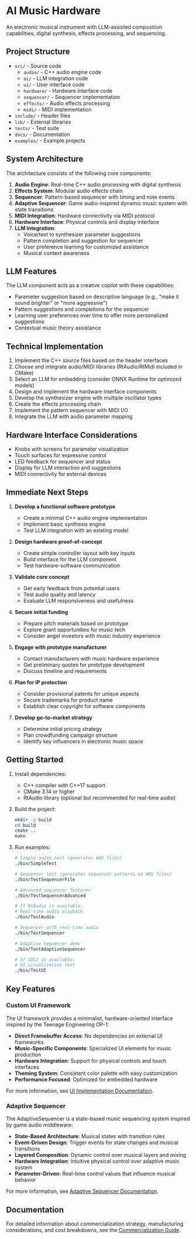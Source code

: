 # AI Music Hardware

An electronic musical instrument with LLM-assisted composition capabilities, digital synthesis, effects processing, and sequencing.

## Project Structure
- `src/` - Source code
  - `audio/` - C++ audio engine code
  - `ai/` - LLM integration code
  - `ui/` - User interface code
  - `hardware/` - Hardware interface code
  - `sequencer/` - Sequencer implementation
  - `effects/` - Audio effects processing
  - `midi/` - MIDI implementation
- `include/` - Header files
- `lib/` - External libraries
- `tests/` - Test suite
- `docs/` - Documentation
- `examples/` - Example projects

## System Architecture

The architecture consists of the following core components:

1. **Audio Engine**: Real-time C++ audio processing with digital synthesis
2. **Effects System**: Modular audio effects chain
3. **Sequencer**: Pattern-based sequencer with timing and note events
4. **Adaptive Sequencer**: Game audio-inspired dynamic music system with state transitions
5. **MIDI Integration**: Hardware connectivity via MIDI protocol
6. **Hardware Interface**: Physical controls and display interface
7. **LLM Integration**:
   - Voice/text to synthesizer parameter suggestions
   - Pattern completion and suggestion for sequencer
   - User preference learning for customized assistance
   - Musical context awareness

## LLM Features

The LLM component acts as a creative copilot with these capabilities:

- Parameter suggestion based on descriptive language (e.g., "make it sound brighter" or "more aggressive")
- Pattern suggestions and completions for the sequencer
- Learning user preferences over time to offer more personalized suggestions
- Contextual music theory assistance

## Technical Implementation

1. Implement the C++ source files based on the header interfaces
2. Choose and integrate audio/MIDI libraries (RtAudio/RtMidi included in CMake)
3. Select an LLM for embedding (consider ONNX Runtime for optimized models)
4. Design and implement the hardware interface components
5. Develop the synthesizer engine with multiple oscillator types
6. Create the effects processing chain
7. Implement the pattern sequencer with MIDI I/O
8. Integrate the LLM with audio parameter mapping

## Hardware Interface Considerations

- Knobs with screens for parameter visualization
- Touch surfaces for expressive control
- LED feedback for sequencer and status
- Display for LLM interaction and suggestions
- MIDI connectivity for external devices

## Immediate Next Steps

1. **Develop a functional software prototype**
   - Create a minimal C++ audio engine implementation
   - Implement basic synthesis engine
   - Test LLM integration with an existing model

2. **Design hardware proof-of-concept**
   - Create simple controller layout with key inputs
   - Build interface for the LLM component
   - Test hardware-software communication

3. **Validate core concept**
   - Get early feedback from potential users
   - Test audio quality and latency
   - Evaluate LLM responsiveness and usefulness

4. **Secure initial funding**
   - Prepare pitch materials based on prototype
   - Explore grant opportunities for music tech
   - Consider angel investors with music industry experience

5. **Engage with prototype manufacturer**
   - Contact manufacturers with music hardware experience
   - Get preliminary quotes for prototype development
   - Discuss timeline and requirements

6. **Plan for IP protection**
   - Consider provisional patents for unique aspects
   - Secure trademarks for product name
   - Establish clear copyright for software components

7. **Develop go-to-market strategy**
   - Determine initial pricing strategy
   - Plan crowdfunding campaign structure
   - Identify key influencers in electronic music space

## Getting Started
1. Install dependencies:
   - C++ compiler with C++17 support
   - CMake 3.14 or higher
   - RtAudio library (optional but recommended for real-time audio)

2. Build the project:
   ```bash
   mkdir -p build
   cd build
   cmake ..
   make
   ```

3. Run examples:
   ```bash
   # Simple audio test (generates WAV files)
   ./bin/SimpleTest
   
   # Sequencer test (generates sequencer patterns as WAV files)
   ./bin/TestSequencerFile
   
   # Advanced sequencer features
   ./bin/TestSequencerAdvanced
   
   # If RtAudio is available:
   # Real-time audio playback
   ./bin/TestAudio
   
   # Sequencer with real-time audio
   ./bin/TestSequencer
   
   # Adaptive Sequencer demo
   ./bin/TestAdaptiveSequencer
   
   # If SDL2 is available:
   # UI visualization test
   ./bin/TestUI
   ```

## Key Features

### Custom UI Framework
The UI framework provides a minimalist, hardware-oriented interface inspired by the Teenage Engineering OP-1:

- **Direct Framebuffer Access**: No dependencies on external UI frameworks
- **Music-Specific Components**: Specialized UI elements for music production
- **Hardware Integration**: Support for physical controls and touch interfaces
- **Theming System**: Consistent color palette with easy customization
- **Performance Focused**: Optimized for embedded hardware

For more information, see [UI Implementation Documentation](docs/UI_IMPLEMENTATION.md).

### Adaptive Sequencer
The AdaptiveSequencer is a state-based music sequencing system inspired by game audio middleware:

- **State-Based Architecture**: Musical states with transition rules
- **Event-Driven Design**: Trigger events for state changes and musical transitions
- **Layered Composition**: Dynamic control over musical layers and mixing
- **Hardware Integration**: Intuitive physical control over adaptive music system
- **Parameter-Driven**: Real-time control values that influence musical behavior

For more information, see [Adaptive Sequencer Documentation](docs/ADAPTIVE_SEQUENCER.md).

## Documentation
For detailed information about commercialization strategy, manufacturing considerations, and cost breakdowns, see the [Commercialization Guide](docs/commercialization_guide.md).
